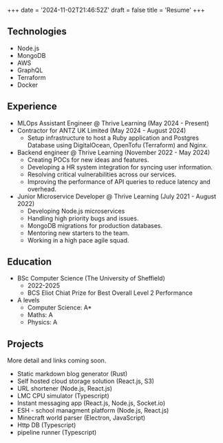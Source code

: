 +++
date = '2024-11-02T21:46:52Z'
draft = false
title = 'Resume'
+++


## Technologies 
- Node.js
- MongoDB
- AWS 
- GraphQL
- Terraform
- Docker

## Experience
- MLOps Assistant Engineer @ Thrive Learning (May 2024 - Present)
  <!-- TODO: add -->
- Contractor for ANTZ UK Limited (May 2024 - August 2024)
  - Setup infrastructure to host a Ruby application and Postgres Database using DigitalOcean, OpenTofu (Terraform) and Nginx.
- Backend engineer @ Thrive Learning (November 2022 - May 2024)
  - Creating POCs for new ideas and features. 
  - Developing a HR system integration for syncing user information.
  - Resolving critical vulnerabilities across our services. 
  - Improving the performance of API queries to reduce latency and overhead. 
- Junior Microservice Developer @ Thrive Learning (July 2021 - August 2022)
  - Developing Node.js microservices
  - Handling high priority bugs and issues. 
  - MongoDB migrations for production databases.
  - Mentoring new starters to the team. 
  - Working in a high pace agile squad.

## Education
- BSc Computer Science (The University of Sheffield)
  - 2022-2025
  - BCS Eliot Chiat Prize for Best Overall Level 2 Performance
- A levels
  - Computer Science: A*
  - Maths: A
  - Physics: A

## Projects
More detail and links coming soon.
- Static markdown blog generator (Rust)
- Self hosted cloud storage solution (React.js, S3)
- URL shortener (Node.js, React.js)
- LMC CPU simulator (Typescript)
- Instant messaging app (React.js, Node.js, Socket.io)
- ESH - school managment platform (Node.js, React.js)
- Minecraft world parser (Electron, JavaScript)
- Http DB (Typescript)
- pipeline runner (Typescript)
